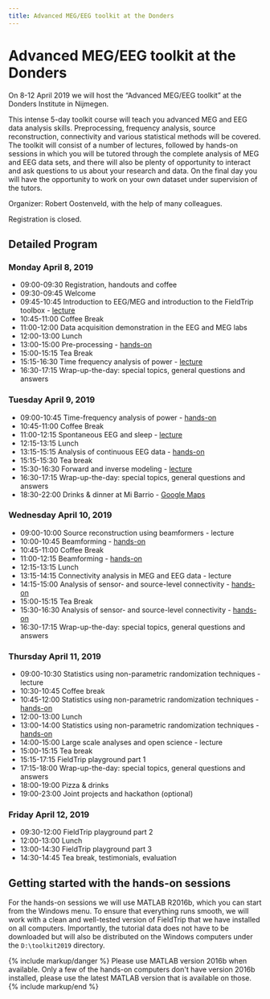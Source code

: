 ```yaml
---
title: Advanced MEG/EEG toolkit at the Donders
---
```


# Advanced MEG/EEG toolkit at the Donders

On 8-12 April 2019 we will host the “Advanced MEG/EEG toolkit” at the Donders Institute in Nijmegen.

This intense 5-day toolkit course will teach you advanced MEG and EEG data analysis skills. Preprocessing, frequency analysis, source reconstruction, connectivity and various statistical methods will be covered. The toolkit will consist of a number of lectures, followed by hands-on sessions in which you will be tutored through the complete analysis of MEG and EEG data sets, and there will also be plenty of opportunity to interact and ask questions to us about your research and data. On the final day you will have the opportunity to work on your own dataset under supervision of the tutors.

Organizer: Robert Oostenveld, with the help of many colleagues.

Registration is closed.

## Detailed Program

### Monday April 8, 2019

- 09:00-09:30 Registration, handouts and coffee
- 09:30-09:45 Welcome
- 09:45-10:45 Introduction to EEG/MEG and introduction to the FieldTrip toolbox - [lecture](/assets/pdf/workshop/toolkit2019/introduction.pdf)
- 10:45-11:00 Coffee Break
- 11:00-12:00 Data acquisition demonstration in the EEG and MEG labs
- 12:00-13:00 Lunch
- 13:00-15:00 Pre-processing - [hands-on](/tutorial/eventrelatedaveraging)
- 15:00-15:15 Tea Break
- 15:15-16:30 Time frequency analysis of power - [lecture](/assets/pdf/workshop/toolkit2019/frequency.pdf)
- 16:30-17:15 Wrap-up-the-day: special topics, general questions and answers

### Tuesday April 9, 2019

- 09:00-10:45 Time-frequency analysis of power - [hands-on](/tutorial/timefrequencyanalysis)
- 10:45-11:00 Coffee Break
- 11:00-12:15 Spontaneous EEG and sleep - [lecture](/assets/pdf/workshop/toolkit2019/sleep.pdf)
- 12:15-13:15 Lunch
- 13:15-15:15 Analysis of continuous EEG data - [hands-on](/tutorial/sleep)
- 15:15-15:30 Tea break
- 15:30-16:30 Forward and inverse modeling - [lecture](/assets/pdf/workshop/toolkit2019/forward_inverse.pdf)
- 16:30-17:15 Wrap-up-the-day: special topics, general questions and answers
- 18:30-22:00 Drinks & dinner at Mi Barrio - [Google Maps](https://goo.gl/maps/ZH9YuKnEZ3C2)

### Wednesday April 10, 2019

- 09:00-10:00 Source reconstruction using beamformers - lecture
- 10:00-10:45 Beamforming - [hands-on](/tutorial/beamformer)
- 10:45-11:00 Coffee Break
- 11:00-12:15 Beamforming - [hands-on](/tutorial/beamformer)
- 12:15-13:15 Lunch
- 13:15-14:15 Connectivity analysis in MEG and EEG data - lecture
- 14:15-15:00 Analysis of sensor- and source-level connectivity - [hands-on](/tutorial/connectivity)
- 15:00-15:15 Tea Break
- 15:30-16:30 Analysis of sensor- and source-level connectivity - [hands-on](/tutorial/connectivity)
- 16:30-17:15 Wrap-up-the-day: special topics, general questions and answers

### Thursday April 11, 2019

- 09:00-10:30 Statistics using non-parametric randomization techniques - lecture
- 10:30-10:45 Coffee break
- 10:45-12:00 Statistics using non-parametric randomization techniques - [hands-on](/tutorial/cluster_permutation_timelock)
- 12:00-13:00 Lunch
- 13:00-14:00 Statistics using non-parametric randomization techniques - [hands-on](/tutorial/cluster_permutation_timelock)
- 14:00-15:00 Large scale analyses and open science - lecture
- 15:00-15:15 Tea break
- 15:15-17:15 FieldTrip playground part 1
- 17:15-18:00 Wrap-up-the-day: special topics, general questions and answers
- 18:00-19:00 Pizza & drinks
- 19:00-23:00 Joint projects and hackathon (optional)

### Friday April 12, 2019

- 09:30-12:00 FieldTrip playground part 2
- 12:00-13:00 Lunch
- 13:00-14:30 FieldTrip playground part 3
- 14:30-14:45 Tea break, testimonials, evaluation

## Getting started with the hands-on sessions

For the hands-on sessions we will use MATLAB R2016b, which you can start from the Windows menu. To ensure that everything runs smooth, we will work with a clean and well-tested version of FieldTrip that we have installed on all computers. Importantly, the tutorial data does not have to be downloaded but will also be distributed on the Windows computers under the `D:\toolkit2019` directory.

{% include markup/danger %}
Please use MATLAB version 2016b when available. Only a few of the hands-on computers don't have version 2016b installed, please use the latest MATLAB version that is available on those.
{% include markup/end %}
